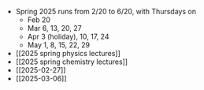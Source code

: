 - Spring 2025 runs from 2/20 to 6/20, with Thursdays on
	- Feb 20
	- Mar 6, 13, 20, 27
	- Apr 3 (holiday), 10, 17, 24
	- May 1, 8, 15, 22, 29
- [[2025 spring physics lectures]]
- [[2025 spring chemistry lectures]]
- [[2025-02-27]]
- [[2025-03-06]]